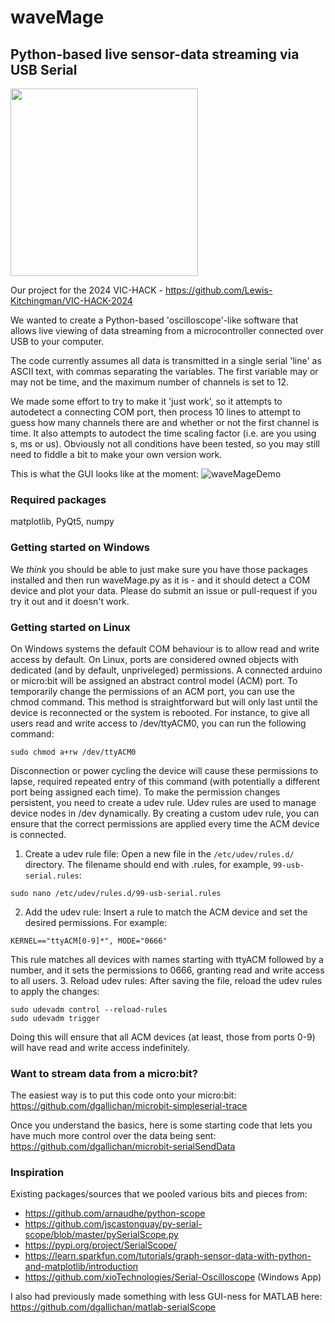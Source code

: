 # waveMage
## Python-based live sensor-data streaming via USB Serial
<img src="https://github.com/dangallichan/VIC-HACK-SerialScope/assets/71603024/c4c5dec4-909b-493a-914e-b8c793a8df60" width="300">

Our project for the 2024 VIC-HACK - https://github.com/Lewis-Kitchingman/VIC-HACK-2024

We wanted to create a Python-based 'oscilloscope'-like software that allows live viewing of data streaming from a microcontroller connected over USB to your computer.

The code currently assumes all data is transmitted in a single serial 'line' as ASCII text, with commas separating the variables. The first variable may or may not be time, and the maximum number of channels is set to 12.

We made some effort to try to make it 'just work', so it attempts to autodetect a connecting COM port, then process 10 lines to attempt to guess how many channels there are and whether or not the first channel is time. It also attempts to autodect the time scaling factor (i.e. are you using s, ms or us). Obviously not all conditions have been tested, so you may still need to fiddle a bit to make your own version work.

This is what the GUI looks like at the moment:
![waveMageDemo](https://github.com/dangallichan/waveMage-SerialScope/assets/151062386/ac1d2583-662c-40b0-8edb-945d830081fd)

### Required packages
matplotlib, PyQt5, numpy

### Getting started on Windows
We *think* you should be able to just make sure you have those packages installed and then run waveMage.py as it is - and it should detect a COM device and plot your data. Please do submit an issue or pull-request if you try it out and it doesn't work.

### Getting started on Linux
On Windows systems the default COM behaviour is to allow read and write access by default. On Linux, ports are considered owned objects with dedicated (and by default, unpriveleged) permissions. A connected arduino or micro:bit will be assigned an abstract control model (ACM) port. To temporarily change the permissions of an ACM port, you can use the chmod command. This method is straightforward but will only last until the device is reconnected or the system is rebooted. For instance, to give all users read and write access to /dev/ttyACM0, you can run the following command:
```
sudo chmod a+rw /dev/ttyACM0
```
Disconnection or power cycling the device will cause these permissions to lapse, required repeated entry of this command (with potentially a different port being assigned each time). To make the permission changes persistent, you need to create a udev rule. Udev rules are used to manage device nodes in /dev dynamically. By creating a custom udev rule, you can ensure that the correct permissions are applied every time the ACM device is connected.
1. Create a udev rule file:
Open a new file in the `/etc/udev/rules.d/` directory. The filename should end with .rules, for example, `99-usb-serial.rules`:
```
sudo nano /etc/udev/rules.d/99-usb-serial.rules
```
2. Add the udev rule:
Insert a rule to match the ACM device and set the desired permissions. For example:
```
KERNEL=="ttyACM[0-9]*", MODE="0666"
```
This rule matches all devices with names starting with ttyACM followed by a number, and it sets the permissions to 0666, granting read and write access to all users.
3. Reload udev rules:
After saving the file, reload the udev rules to apply the changes:
```
sudo udevadm control --reload-rules
sudo udevadm trigger
```
Doing this will ensure that all ACM devices (at least, those from ports 0-9) will have read and write access indefinitely.

### Want to stream data from a micro:bit?
The easiest way is to put this code onto your micro:bit: https://github.com/dgallichan/microbit-simpleserial-trace

Once you understand the basics, here is some starting code that lets you have much more control over the data being sent: https://github.com/dgallichan/microbit-serialSendData

### Inspiration
Existing packages/sources that we pooled various bits and pieces from:
* https://github.com/arnaudhe/python-scope
* https://github.com/jscastonguay/py-serial-scope/blob/master/pySerialScope.py
* https://pypi.org/project/SerialScope/
* https://learn.sparkfun.com/tutorials/graph-sensor-data-with-python-and-matplotlib/introduction
* https://github.com/xioTechnologies/Serial-Oscilloscope (Windows App)

I also had previously made something with less GUI-ness for MATLAB here:
https://github.com/dgallichan/matlab-serialScope


